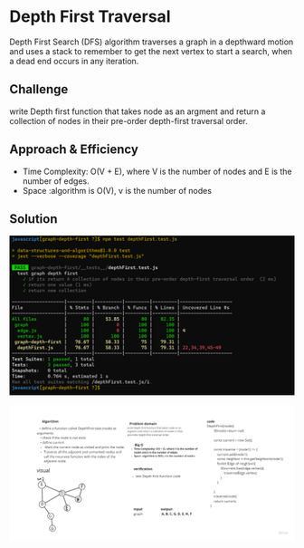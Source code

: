 # Depth First Traversal
Depth First Search (DFS) algorithm traverses a graph in a depthward motion and uses a stack to remember to get the next vertex to start a search, when a dead end occurs in any iteration.

## Challenge
write Depth first function that takes node as an argment and return a collection of nodes in their pre-order depth-first traversal order.

## Approach & Efficiency
+ Time Complexity: O(V + E), where V is the number of nodes and E is the number of edges.
+ Space :algorithm is O(V), v is the number of nodes

## Solution
![test](./img/test38.png)

![whitebored](./img/whitebored38.jpg)

